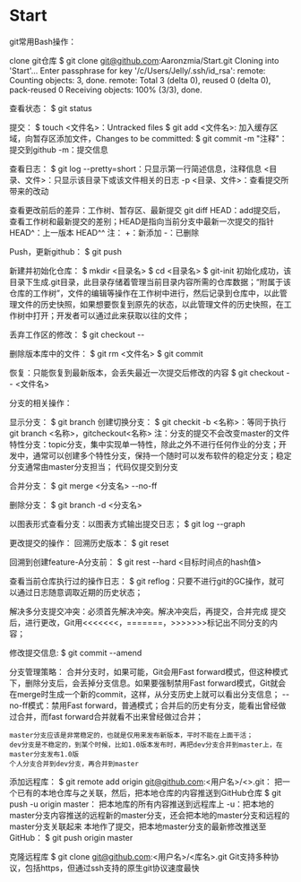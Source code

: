 # Start

git常用Bash操作：

clone git仓库
$ git clone git@github.com:Aaronzmia/Start.git
Cloning into 'Start'...
Enter passphrase for key '/c/Users/Jelly/.ssh/id_rsa':
remote: Counting objects: 3, done.
remote: Total 3 (delta 0), reused 0 (delta 0), pack-reused 0
Receiving objects: 100% (3/3), done.

查看状态：
$ git status

提交：
$ touch <文件名>：Untracked files
$ git add <文件名>: 加入缓存区域，向暂存区添加文件，Changes to be committed:
$ git commit -m "注释"：提交到github
	-m：提交信息

查看日志：
$ git log 
	--pretty=short：只显示第一行简述信息，注释信息
	<目录、文件>：只显示该目录下或该文件相关的日志
	-p <目录、文件>：查看提交所带来的改动

查看更改前后的差异：工作树、暂存区、最新提交
	git diff
		HEAD：add提交后，查看工作树和最新提交的差别；HEAD是指向当前分支中最新一次提交的指针
		HEAD^：上一版本
		HEAD^^
		注：
			+：新添加
			-：已删除
	
Push，更新github：
$ git push

新建并初始化仓库：
$ mkdir <目录名>
$ cd <目录名>
$ git-init
初始化成功，该目录下生成.git目录，此目录存储着管理当前目录内容所需的仓库数据；“附属于该仓库的工作树”，文件的编辑等操作在工作树中进行，然后记录到仓库中，以此管理文件的历史快照，如果想要恢复到原先的状态，以此管理文件的历史快照，在工作树中打开；开发者可以通过此来获取以往的文件；

丢弃工作区的修改：
$ git checkout -- <file>

删除版本库中的文件：
$ git rm <文件名>
$ git commit 

恢复：只能恢复到最新版本，会丢失最近一次提交后修改的内容
$ git checkout -- <文件名>



分支的相关操作：

显示分支：
$ git branch
创建切换分支：
$ git checkit -b <名称>：等同于执行git branch <名称>，gitcheckout<名称>
	注：分支的提交不会改变master的文件
特性分支：topic分支，集中实现单一特性，除此之外不进行任何作业的分支；开发中，通常可以创建多个特性分支，保持一个随时可以发布软件的稳定分支；稳定分支通常由master分支担当；
代码仅提交到分支

合并分支：
$ git merge <分支名>
	--no-ff

删除分支：
$ git branch -d <分支名>


以图表形式查看分支：以图表方式输出提交日志；
$ git log --graph


更改提交的操作：
回溯历史版本：
$ git reset

回溯到创建feature-A分支前：
$ git rest --hard <目标时间点的hash值>

查看当前仓库执行过的操作日志：
$ git reflog：只要不进行git的GC操作，就可以通过日志随意调取近期的历史状态；

解决多分支提交冲突：必须首先解决冲突。解决冲突后，再提交，合并完成
	提交后，进行更改，Git用<<<<<<<，=======，>>>>>>>标记出不同分支的内容；

修改提交信息:
$ git commit --amend

分支管理策略：
	合并分支时，如果可能，Git会用Fast forward模式，但这种模式下，删除分支后，会丢掉分支信息。如果要强制禁用Fast forward模式，Git就会在merge时生成一个新的commit，这样，从分支历史上就可以看出分支信息；
	--no-ff模式：禁用Fast forward，普通模式；合并后的历史有分支，能看出曾经做过合并，而fast forward合并就看不出来曾经做过合并；
	
	master分支应该是非常稳定的，也就是仅用来发布新版本，平时不能在上面干活；
	dev分支是不稳定的，到某个时候，比如1.0版本发布时，再把dev分支合并到master上，在master分支发布1.0版
	个人分支合并到dev分支，再合并到master
	


添加远程库：
$ git remote add origin git@github.com:<用户名>/<>.git：
	把一个已有的本地仓库与之关联，然后，把本地仓库的内容推送到GitHub仓库
$ git push -u origin master：
	把本地库的所有内容推送到远程库上
	-u：把本地的master分支内容推送的远程新的master分支，还会把本地的master分支和远程的master分支关联起来
本地作了提交，把本地master分支的最新修改推送至GitHub：
$ git push origin master

克隆远程库
	$ git clone git@github.com:<用户名>/<库名>.git
	Git支持多种协议，包括https，但通过ssh支持的原生git协议速度最快





